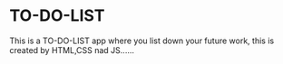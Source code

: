 # TO-DO-LIST
This is a TO-DO-LIST app where you list down your future work, this is created by HTML,CSS nad JS......
